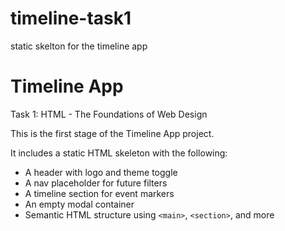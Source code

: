 # timeline-task1
static skelton for the timeline app
# Timeline App

 Task 1: HTML - The Foundations of Web Design

This is the first stage of the Timeline App project.

It includes a static HTML skeleton with the following:

- A header with logo and theme toggle
- A nav placeholder for future filters
- A timeline section for event markers
- An empty modal container
- Semantic HTML structure using `<main>`, `<section>`, and more

